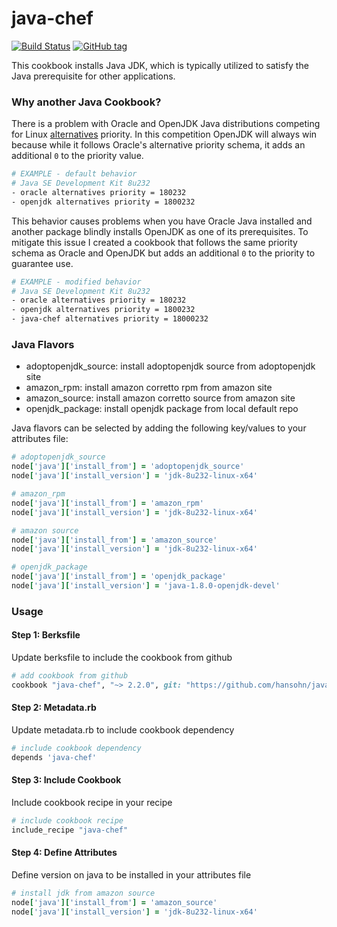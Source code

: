 # java-chef

[![Build Status](https://travis-ci.org/hansohn/java-chef.svg?branch=master)](https://travis-ci.org/hansohn/java-chef) [![GitHub tag](https://img.shields.io/github/tag/hansohn/java-chef.svg)](https://github.com/hansohn/java-chef)

This cookbook installs Java JDK, which is typically utilized to satisfy the Java prerequisite for other applications.

### Why another Java Cookbook?

There is a problem with Oracle and OpenJDK Java distributions competing for Linux [alternatives](https://linux.die.net/man/8/alternatives) priority. In this competition OpenJDK will always win because while it follows Oracle's alternative priority schema, it adds an additional `0` to the priority value.

```bash
# EXAMPLE - default behavior
# Java SE Development Kit 8u232
- oracle alternatives priority = 180232
- openjdk alternatives priority = 1800232
```

This behavior causes problems when you have Oracle Java installed and another package blindly installs OpenJDK as one of its prerequisites. To mitigate this issue I created a cookbook that follows the same priority schema as Oracle and OpenJDK but adds an additional `0` to the priority to guarantee use.

```bash
# EXAMPLE - modified behavior
# Java SE Development Kit 8u232
- oracle alternatives priority = 180232
- openjdk alternatives priority = 1800232
- java-chef alternatives priority = 18000232
```

### Java Flavors

- adoptopenjdk_source: install adoptopenjdk source from adoptopenjdk site
- amazon_rpm: install amazon corretto rpm from amazon site
- amazon_source: install amazon corretto source from amazon site
- openjdk_package: install openjdk package from local default repo

Java flavors can be selected by adding the following key/values to your attributes file:

```ruby
# adoptopenjdk_source
node['java']['install_from'] = 'adoptopenjdk_source'
node['java']['install_version'] = 'jdk-8u232-linux-x64'

# amazon_rpm
node['java']['install_from'] = 'amazon_rpm'
node['java']['install_version'] = 'jdk-8u232-linux-x64'

# amazon source
node['java']['install_from'] = 'amazon_source'
node['java']['install_version'] = 'jdk-8u232-linux-x64'

# openjdk_package
node['java']['install_from'] = 'openjdk_package'
node['java']['install_version'] = 'java-1.8.0-openjdk-devel'
```

### Usage

#### Step 1: Berksfile

Update berksfile to include the cookbook from github

```ruby
# add cookbook from github
cookbook "java-chef", "~> 2.2.0", git: "https://github.com/hansohn/java-chef.git"
```

#### Step 2: Metadata.rb

Update metadata.rb to include cookbook dependency

```ruby
# include cookbook dependency
depends 'java-chef'
```

#### Step 3: Include Cookbook

Include cookbook recipe in your recipe

```ruby
# include cookbook recipe
include_recipe "java-chef"
```

#### Step 4: Define Attributes

Define version on java to be installed in your attributes file

```ruby
# install jdk from amazon source
node['java']['install_from'] = 'amazon_source'
node['java']['install_version'] = 'jdk-8u232-linux-x64'
```
